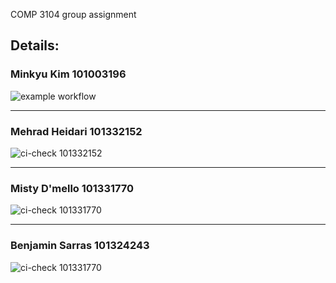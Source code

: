 COMP 3104 group assignment

## Details:
### Minkyu Kim 101003196
![example workflow](https://github.com/multimokia/COMP3104_Group_Assignment/actions/workflows/this-thang-checks-ci.yml/badge.svg)

---
### Mehrad Heidari 101332152
![ci-check 101332152](https://github.com/multimokia/COMP3104_Group_Assignment/actions/workflows/mehrad.yml/badge.svg)

---
### Misty D'mello 101331770
![ci-check 101331770](https://github.com/multimokia/COMP3104_Group_Assignment/actions/workflows/ci-check.yml/badge.svg)

---
### Benjamin Sarras 101324243
![ci-check 101331770](https://github.com/multimokia/COMP3104_Group_Assignment/actions/workflows/ci.yml/badge.svg)
